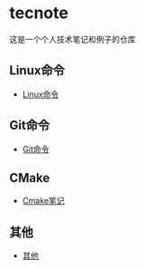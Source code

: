 # tecnote
这是一个个人技术笔记和例子的仓库

## Linux命令
* [Linux命令](Linux/Linux_zh_CN.md)

## Git命令
* [Git命令](Git/Git_zh_CN.md)

## CMake
* [Cmake笔记](CMake/CMake_zh_CN.md)

## 其他
* [其他](Other/Other_zh_CN.md)

